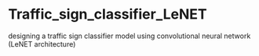 # Traffic_sign_classifier_LeNET
designing a traffic sign classifier model using convolutional neural network (LeNET architecture) 
